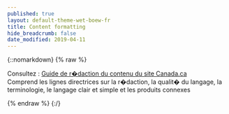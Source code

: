 ```yaml
---
published: true
layout: default-theme-wet-boew-fr
title: Content formatting
hide_breadcrumb: false
date_modified: 2019-04-11
---
```

{::nomarkdown}
{% raw %}
<p>Consultez : <a href="https://www.canada.ca/fr/secretariat-conseil-tresor/services/communications-gouvernementales/guide-redaction-contenu-canada.html">Guide de r�daction du contenu du site Canada.ca</a><br>
    Comprend les lignes directrices sur la r�daction, la qualit� du langage, la terminologie, le langage clair et simple et les produits connexes</p>
{% endraw %}
{:/}
